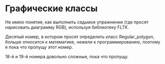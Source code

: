 # Графические классы

Не имею понятия, как выполнить седьмое упражнение (где просят нарисовать диаграмму RGB), используя библиотеку FLTK. 

Десятый номер, в котором просят определить класс Regular_polygon, больше относится к математике, нежели к программированию, поэтому я пока что пропущу этот номер.

18-й и 19-й номера довольно сложные, пока что пропущу.